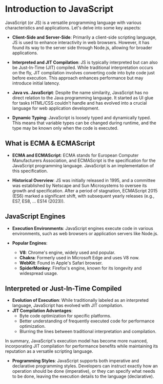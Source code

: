 # Introduction to JavaScript

JavaScript (or JS) is a versatile programming language with various characteristics and applications. Let's delve into some key aspects:

- **Client-Side and Server-Side**: Primarily a client-side scripting language, JS is used to enhance interactivity in web browsers. However, it has found its way to the server side through Node.js, allowing for broader applications.

- **Interpreted and JIT Compilation**: JS is typically interpreted but can also be Just-In-Time (JIT) compiled. While traditional interpretation occurs on the fly, JIT compilation involves converting code into byte code just before execution. This approach enhances performance but may introduce initial latency.

- **Java vs. JavaScript**: Despite the name similarity, JavaScript has no direct relation to the Java programming language. It started as UI glue for tasks HTML/CSS couldn't handle and has evolved into a crucial language for web application development.

- **Dynamic Typing**: JavaScript is loosely typed and dynamically typed. This means that variable types can be changed during runtime, and the type may be known only when the code is executed.

## What is ECMA & ECMAScript

- **ECMA and ECMAScript**: ECMA stands for European Computer Manufacturers Association, and ECMAScript is the specification for the JavaScript programming language. JavaScript is an implementation of this specification.

- **Historical Overview**: JS was initially released in 1995, and a committee was established by Netscape and Sun Microsystems to oversee its growth and specification. After a period of stagnation, ECMAScript 2015 (ES6) marked a significant shift, with subsequent yearly releases (e.g., ES7, ES8, ... ES14 (2023)).

## JavaScript Engines

- **Execution Environments**: JavaScript engines execute code in various environments, such as web browsers or application servers like Node.js.

- **Popular Engines**:
  - **V8**: Chrome's engine, widely used and popular.
  - **Chakra**: Formerly used in Microsoft Edge and uses V8 now.
  - **WebKit**: Found in Apple's Safari browser.
  - **SpiderMonkey**: Firefox's engine, known for its longevity and widespread usage.

## Interpreted or Just-In-Time Compiled

- **Evolution of Execution**: While traditionally labeled as an interpreted language, JavaScript has evolved with JIT compilation.
- **JIT Compilation Advantages**:
  - Byte code optimization for specific platforms.
  - Better understanding of frequently executed code for performance optimization.
  - Blurring the lines between traditional interpretation and compilation.

In summary, JavaScript's execution model has become more nuanced, incorporating JIT compilation for performance benefits while maintaining its reputation as a versatile scripting language.


- **Programming Styles**: JavaScript supports both imperative and declarative programming styles. Developers can instruct exactly how an operation should be done (imperative), or they can specify what needs to be done, leaving the execution details to the language (declarative).

